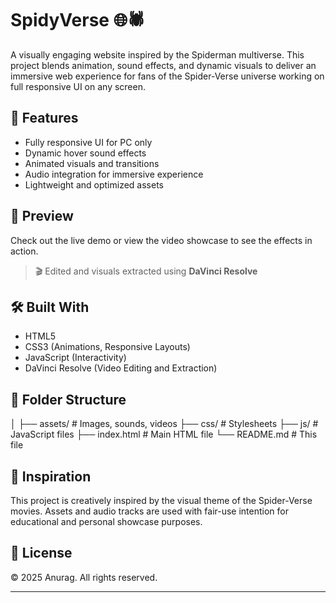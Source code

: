 # SpidyVerse 🌐🕷️

A visually engaging website inspired by the Spiderman multiverse. This project blends animation, sound effects, and dynamic visuals to deliver an immersive web experience for fans of the Spider-Verse universe working on full responsive UI on any screen.

## 🚀 Features

- Fully responsive UI for PC only
- Dynamic hover sound effects
- Animated visuals and transitions
- Audio integration for immersive experience
- Lightweight and optimized assets

## 📸 Preview

Check out the live demo or view the video showcase to see the effects in action.

> 🎬 Edited and visuals extracted using **DaVinci Resolve**

## 🛠️ Built With

- HTML5
- CSS3 (Animations, Responsive Layouts)
- JavaScript (Interactivity)
- DaVinci Resolve (Video Editing and Extraction)

## 📁 Folder Structure

│
├── assets/ # Images, sounds, videos
├── css/ # Stylesheets
├── js/ # JavaScript files
├── index.html # Main HTML file
└── README.md # This file


## 🧠 Inspiration

This project is creatively inspired by the visual theme of the Spider-Verse movies. Assets and audio tracks are used with fair-use intention for educational and personal showcase purposes.

## 📜 License

© 2025 Anurag. All rights reserved.

---

<!-- Developed by Anurag Mishra -->
